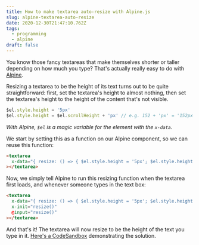 ```yaml
---
title: How to make textarea auto-resize with Alpine.js
slug: alpine-textarea-auto-resize
date: 2020-12-30T21:47:10.762Z
tags:
  - programming
  - alpine
draft: false
---
```

You know those fancy textareas that make themselves shorter or taller depending on how much you type? That's actually really easy to do with [Alpine](https://github.com/alpinejs/alpine). 

Resizing a textarea to be the height of its text turns out to be quite straightforward: first, set the textarea's height to almost nothing, then set the textarea's height to the height of the content that's not visible. 

```javascript
$el.style.height = '5px'
$el.style.height = $el.scrollHeight + 'px' // e.g. 152 + 'px' = '152px'
```

_With Alpine, `$el` is a magic variable for the element with the `x-data`._

We start by setting this as a function on our Alpine component, so we can reuse this function: 

```html
<textarea
  x-data="{ resize: () => { $el.style.height = '5px'; $el.style.height = $el.scrollHeight + 'px' } }"
></textarea>
```

Now, we simply tell Alpine to run this resizing function when the textarea first loads, and whenever someone types in the text box: 

```html
<textarea
  x-data="{ resize: () => { $el.style.height = '5px'; $el.style.height = $el.scrollHeight + 'px' } }"
  x-init="resize()"
  @input="resize()"
></textarea>
```

And that's it! The textarea will now resize to be the height of the text you type in it. [Here's a CodeSandbox](https://codesandbox.io/s/alpine-textarea-auto-resize-ivo9l?file=/index.html) demonstrating the solution. 